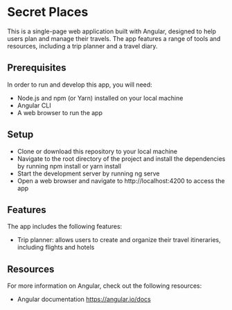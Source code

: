# Secret Places

This is a single-page web application built with Angular, designed to help users plan and manage their travels. The app features a range of tools and resources, including a trip planner and a travel diary.

## Prerequisites

In order to run and develop this app, you will need:

   - Node.js and npm (or Yarn) installed on your local machine
   - Angular CLI
   - A web browser to run the app

## Setup

   - Clone or download this repository to your local machine
   - Navigate to the root directory of the project and install the dependencies by running npm install or yarn install
   - Start the development server by running ng serve
   - Open a web browser and navigate to http://localhost:4200 to access the app

## Features

The app includes the following features:

   - Trip planner: allows users to create and organize their travel itineraries, including flights and hotels

## Resources

For more information on Angular, check out the following resources:

   - Angular documentation https://angular.io/docs
